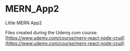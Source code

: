 # MERN_App2

Little MERN App2

Files created during the Udemy.com course:
[https://www.udemy.com/course/mern-react-node-crud](https://www.udemy.com/course/mern-react-node-crud)

